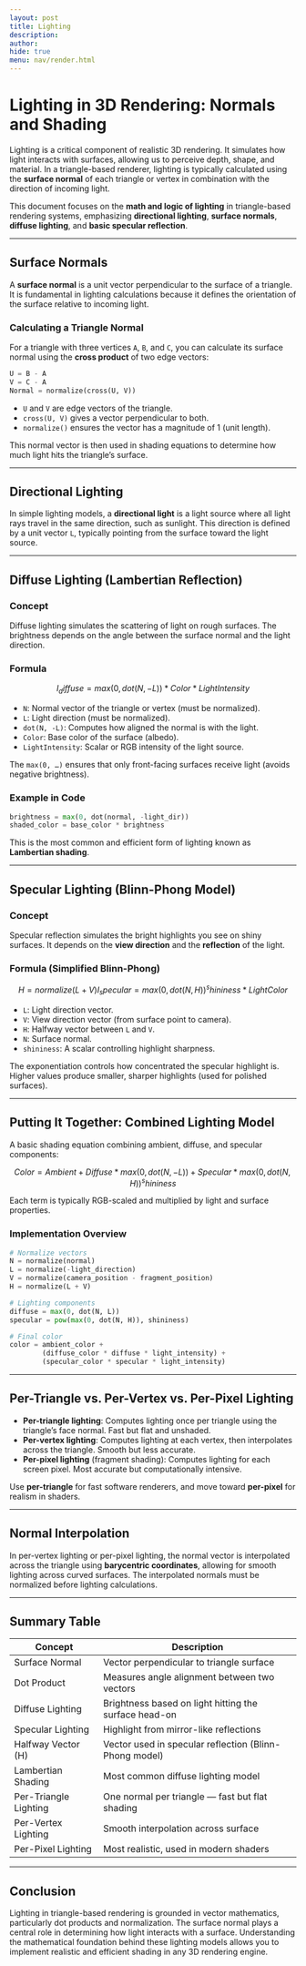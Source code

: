 ```yaml
---
layout: post
title: Lighting
description: 
author: 
hide: true
menu: nav/render.html
---
```


# Lighting in 3D Rendering: Normals and Shading

Lighting is a critical component of realistic 3D rendering. It simulates how light interacts with surfaces, allowing us to perceive depth, shape, and material. In a triangle-based renderer, lighting is typically calculated using the **surface normal** of each triangle or vertex in combination with the direction of incoming light.

This document focuses on the **math and logic of lighting** in triangle-based rendering systems, emphasizing **directional lighting**, **surface normals**, **diffuse lighting**, and **basic specular reflection**.

---

## Surface Normals

A **surface normal** is a unit vector perpendicular to the surface of a triangle. It is fundamental in lighting calculations because it defines the orientation of the surface relative to incoming light.

### Calculating a Triangle Normal

For a triangle with three vertices `A`, `B`, and `C`, you can calculate its surface normal using the **cross product** of two edge vectors:

```python
U = B - A
V = C - A
Normal = normalize(cross(U, V))
```

* `U` and `V` are edge vectors of the triangle.
* `cross(U, V)` gives a vector perpendicular to both.
* `normalize()` ensures the vector has a magnitude of 1 (unit length).

This normal vector is then used in shading equations to determine how much light hits the triangle’s surface.

---

## Directional Lighting

In simple lighting models, a **directional light** is a light source where all light rays travel in the same direction, such as sunlight. This direction is defined by a unit vector `L`, typically pointing from the surface toward the light source.

---

## Diffuse Lighting (Lambertian Reflection)

### Concept

Diffuse lighting simulates the scattering of light on rough surfaces. The brightness depends on the angle between the surface normal and the light direction.

### Formula

```math
I_diffuse = max(0, dot(N, -L)) * Color * LightIntensity
```

* `N`: Normal vector of the triangle or vertex (must be normalized).
* `L`: Light direction (must be normalized).
* `dot(N, -L)`: Computes how aligned the normal is with the light.
* `Color`: Base color of the surface (albedo).
* `LightIntensity`: Scalar or RGB intensity of the light source.

The `max(0, …)` ensures that only front-facing surfaces receive light (avoids negative brightness).

### Example in Code

```python
brightness = max(0, dot(normal, -light_dir))
shaded_color = base_color * brightness
```

This is the most common and efficient form of lighting known as **Lambertian shading**.

---

## Specular Lighting (Blinn-Phong Model)

### Concept

Specular reflection simulates the bright highlights you see on shiny surfaces. It depends on the **view direction** and the **reflection** of the light.

### Formula (Simplified Blinn-Phong)

```math
H = normalize(L + V)
I_specular = max(0, dot(N, H))^shininess * LightColor
```

* `L`: Light direction vector.
* `V`: View direction vector (from surface point to camera).
* `H`: Halfway vector between `L` and `V`.
* `N`: Surface normal.
* `shininess`: A scalar controlling highlight sharpness.

The exponentiation controls how concentrated the specular highlight is. Higher values produce smaller, sharper highlights (used for polished surfaces).

---

## Putting It Together: Combined Lighting Model

A basic shading equation combining ambient, diffuse, and specular components:

```math
Color = Ambient +
        Diffuse * max(0, dot(N, -L)) +
        Specular * max(0, dot(N, H))^shininess
```

Each term is typically RGB-scaled and multiplied by light and surface properties.

### Implementation Overview

```python
# Normalize vectors
N = normalize(normal)
L = normalize(-light_direction)
V = normalize(camera_position - fragment_position)
H = normalize(L + V)

# Lighting components
diffuse = max(0, dot(N, L))
specular = pow(max(0, dot(N, H)), shininess)

# Final color
color = ambient_color + 
        (diffuse_color * diffuse * light_intensity) +
        (specular_color * specular * light_intensity)
```

---

## Per-Triangle vs. Per-Vertex vs. Per-Pixel Lighting

* **Per-triangle lighting**: Computes lighting once per triangle using the triangle’s face normal. Fast but flat and unshaded.
* **Per-vertex lighting**: Computes lighting at each vertex, then interpolates across the triangle. Smooth but less accurate.
* **Per-pixel lighting** (fragment shading): Computes lighting for each screen pixel. Most accurate but computationally intensive.

Use **per-triangle** for fast software renderers, and move toward **per-pixel** for realism in shaders.

---

## Normal Interpolation

In per-vertex lighting or per-pixel lighting, the normal vector is interpolated across the triangle using **barycentric coordinates**, allowing for smooth lighting across curved surfaces. The interpolated normals must be normalized before lighting calculations.

---

## Summary Table

| Concept               | Description                                            |
| --------------------- | ------------------------------------------------------ |
| Surface Normal        | Vector perpendicular to triangle surface               |
| Dot Product           | Measures angle alignment between two vectors           |
| Diffuse Lighting      | Brightness based on light hitting the surface head-on  |
| Specular Lighting     | Highlight from mirror-like reflections                 |
| Halfway Vector (H)    | Vector used in specular reflection (Blinn-Phong model) |
| Lambertian Shading    | Most common diffuse lighting model                     |
| Per-Triangle Lighting | One normal per triangle — fast but flat shading        |
| Per-Vertex Lighting   | Smooth interpolation across surface                    |
| Per-Pixel Lighting    | Most realistic, used in modern shaders                 |

---

## Conclusion

Lighting in triangle-based rendering is grounded in vector mathematics, particularly dot products and normalization. The surface normal plays a central role in determining how light interacts with a surface. Understanding the mathematical foundation behind these lighting models allows you to implement realistic and efficient shading in any 3D rendering engine.
